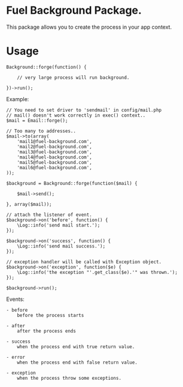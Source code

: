 # Fuel Background Package.

This package allows you to create the process in your app context.

# Usage


	Background::forge(function() {

		// very large process will run background.

	})->run();
	
	

Example:

	// You need to set driver to 'sendmail' in config/mail.php
	// mail() doesn't work correctly in exec() context..
	$mail = Email::forge();
	
	// Too many to addresses..
	$mail->to(array(
		'mail1@fuel-background.com',
		'mail2@fuel-background.com',
		'mail3@fuel-background.com',
		'mail4@fuel-background.com',
		'mail5@fuel-background.com',
		'mail6@fuel-background.com',
	));

	$background = Background::forge(function($mail) {

		$mail->send();

	}, array($mail));

	// attach the listener of event.
	$background->on('before', function() {
		\Log::info('send mail start.');
	});

	$background->on('success', function() {
		\Log::info('send mail success.');
	});

	// exception handler will be called with Exception object.
	$background->on('exception', function($e) {
		\Log::info('the exception "'.get_class($e).'" was thrown.');
	});

	$background->run();


Events:
	
	- before
		before the process starts

	- after
		after the process ends

	- success
		when the process end with true return value.

	- error
		when the process end with false return value.

	- exception
		when the process throw some exceptions.